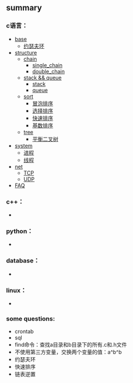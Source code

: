 summary
-----

### c语言：
* [base](cLanguage/base/)
    - [约瑟夫环](cLanguage/base/circle.c)
* [structure]()
    - [chain]()
        + [single_chain]()
        + [double_chain]()
    - [stack && queue]()
        + [stack]()
        + [queue]()
    - [sort]()
        + [冒泡排序]()
        + [选择排序]()
        + [快速排序]()
        + [基数排序]()
    - [tree]()
        + [平衡二叉树]()
* [system]()
    - [进程]()
    - [线程]()
* [net]()
    - [TCP]()
    - [UDP]()
* [FAQ]()

### c++：
* []()

### python：
* []()

### database：
* []()

### linux：
* []()

### some questions:
* crontab
* sql
* find命令：查找a目录和b目录下的所有.c和.h文件
* 不使用第三方变量，交换两个变量的值：a^b^b
* 约瑟夫环
* 快速排序
* 链表逆置
